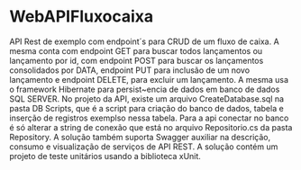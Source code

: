 # WebAPIFluxocaixa
API Rest de exemplo com endpoint´s para CRUD de um fluxo de caixa.
A mesma conta com endpoint GET para buscar todos lançamentos ou lançamento por id, com endpoint POST para buscar os lançamentos consolidados por DATA, endpoint PUT para inclusão de um novo lançamento e endpoint DELETE, para excluir um lançamento.
A mesma usa o framework Hibernate para persist~encia de dados em banco de dados SQL SERVER.
No projeto da API, existe um arquivo CreateDatabase.sql na pasta DB Scripts, que é a script para criação do banco de dados, tabela e inserção de registros exemplso nessa tabela.
Para a api conectar no banco é só alterar a string de conexão que está no arquivo Repositorio.cs da pasta Repository.
A solução também suporta Swagger auxiliar na descrição, consumo e visualização de serviços de API REST.
A solução contém um projeto de teste unitários usando a biblioteca xUnit.
